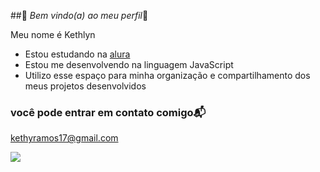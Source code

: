 ##🌸 _Bem vindo(a) ao meu perfil_🌸

Meu nome é Kethlyn

- Estou estudando na [alura](https://www.alura.com.br)
- Estou me desenvolvendo na linguagem JavaScript
- Utilizo esse espaço para minha organização e compartilhamento dos meus projetos desenvolvidos

### você pode entrar em contato comigo📬

kethyramos17@gmail.com

![](https://media1.tenor.com/m/1havhh5C1PcAAAAd/que-pasa.gif)


